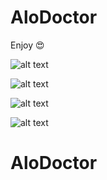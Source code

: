# AloDoctor

Enjoy 😍

![alt text](http://s9.picofile.com/file/8331029450/1.png)

![alt text](http://s9.picofile.com/file/8331029468/2.png)

![alt text](http://s8.picofile.com/file/8331029492/3.png)

![alt text](http://s8.picofile.com/file/8331029518/4.png)
# AloDoctor
